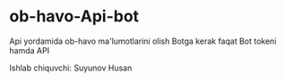 # ob-havo-Api-bot
Api yordamida ob-havo ma'lumotlarini olish
Botga kerak faqat Bot tokeni hamda API

Ishlab chiquvchi: Suyunov Husan